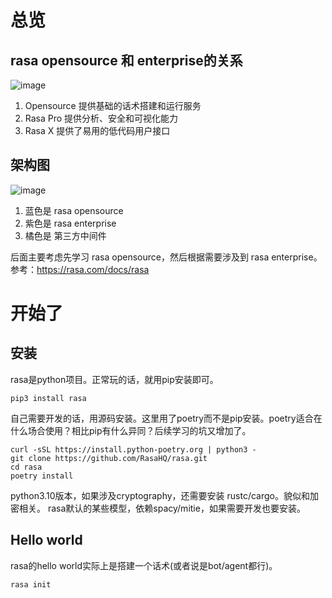 # 总览
## rasa opensource 和 enterprise的关系
![image](https://github.com/codermartin/gmeek-blog/assets/11265278/d63775e2-fa23-4caf-a82f-b13d8583d9cb)
1. Opensource 提供基础的话术搭建和运行服务
2. Rasa Pro 提供分析、安全和可视化能力
3. Rasa X 提供了易用的低代码用户接口

## 架构图
![image](https://github.com/codermartin/gmeek-blog/assets/11265278/38093081-0598-4cf3-8a14-759735067080)
1. 蓝色是 rasa opensource
2. 紫色是 rasa enterprise
3. 橘色是 第三方中间件

后面主要考虑先学习 rasa opensource，然后根据需要涉及到 rasa enterprise。
参考：https://rasa.com/docs/rasa

# 开始了
## 安装
rasa是python项目。正常玩的话，就用pip安装即可。
```shell
pip3 install rasa
```
自己需要开发的话，用源码安装。这里用了poetry而不是pip安装。poetry适合在什么场合使用？相比pip有什么异同？后续学习的坑又增加了。
```shell
curl -sSL https://install.python-poetry.org | python3 -
git clone https://github.com/RasaHQ/rasa.git
cd rasa
poetry install
```
python3.10版本，如果涉及cryptography，还需要安装 rustc/cargo。貌似和加密相关。
rasa默认的某些模型，依赖spacy/mitie，如果需要开发也要安装。

## Hello world
rasa的hello world实际上是搭建一个话术(或者说是bot/agent都行)。
```shell
rasa init
```